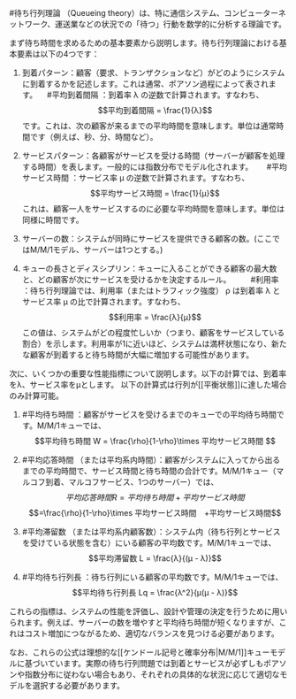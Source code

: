 
#待ち行列理論 （Queueing theory）は、特に通信システム、コンピューターネットワーク、運送業などの状況での「待つ」行動を数学的に分析する理論です。

まず待ち時間を求めるための基本要素から説明します。待ち行列理論における基本要素は以下の4つです：
1. 到着パターン：顧客（要求、トランザクションなど）がどのようにシステムに到着するかを記述します。これは通常、ポアソン過程によって表されます。
　#平均到着間隔 ：到着率 λ の逆数で計算されます。すなわち、$$平均到着間隔 = \frac{1}{λ}$$ です。これは、次の顧客が来るまでの平均時間を意味します。単位は通常時間です（例えば、秒、分、時間など）。

2. サービスパターン：各顧客がサービスを受ける時間（サーバーが顧客を処理する時間）を表します。一般的には指数分布でモデル化されます。　
　#平均サービス時間 ：サービス率 μ の逆数で計算されます。すなわち、$$平均サービス時間 = \frac{1}{μ}$$ これは、顧客一人をサービスするのに必要な平均時間を意味します。単位は同様に時間です。

3. サーバーの数：システムが同時にサービスを提供できる顧客の数。(ここではM/M/1モデル、サーバーは1つとする。)
4. キューの長さとディスシプリン：キューに入ることができる顧客の最大数と、どの顧客が次にサービスを受けるかを決定するルール。
　
　#利用率 ：待ち行列理論では、利用率（またはトラフィック強度） ρ は到着率 λ とサービス率 μ の比で計算されます。すなわち、$$利用率 = \frac{λ}{μ}$$ この値は、システムがどの程度忙しいか（つまり、顧客をサービスしている割合）を示します。利用率が1に近いほど、システムは満杯状態になり、新たな顧客が到着すると待ち時間が大幅に増加する可能性があります。


次に、いくつかの重要な性能指標について説明します。以下の計算では、到着率をλ、サービス率をμとします。
以下の計算式は行列が[[平衡状態]]に達した場合のみ計算可能。

1. #平均待ち時間 ：顧客がサービスを受けるまでのキューでの平均待ち時間です。M/M/1キューでは、$$平均待ち時間 W = \frac{\rho}{1-\rho}\times 平均サービス時間 $$
1. #平均応答時間 （または平均系内時間）：顧客がシステムに入ってから出るまでの平均時間で、サービス時間と待ち時間の合計です。M/M/1キュー（マルコフ到着、マルコフサービス、1つのサーバー）では、$$平均応答時間 R = 平均待ち時間+平均サービス時間$$ $$=\frac{\rho}{1-\rho}\times 平均サービス時間　+平均サービス時間$$

3. #平均滞留数 （または平均系内顧客数）：システム内（待ち行列とサービスを受けている状態を含む）にいる顧客の平均数です。M/M/1キューでは、$$平均滞留数 L = \frac{λ}{(μ - λ)}$$

4. #平均待ち行列長 ：待ち行列にいる顧客の平均数です。M/M/1キューでは、$$平均待ち行列長 Lq = \frac{λ^2}{μ(μ - λ)}$$

これらの指標は、システムの性能を評価し、設計や管理の決定を行うために用いられます。例えば、サーバーの数を増やすと平均待ち時間が短くなりますが、これはコスト増加につながるため、適切なバランスを見つける必要があります。

なお、これらの公式は理想的な[[ケンドール記号と確率分布|M/M/1]]キューモデルに基づいています。実際の待ち行列問題では到着とサービスが必ずしもポアソンや指数分布に従わない場合もあり、それぞれの具体的な状況に応じて適切なモデルを選択する必要があります。

